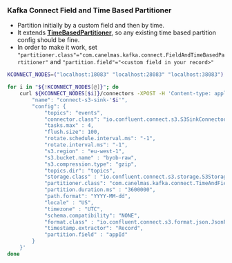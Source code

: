 ### Kafka Connect Field and Time Based Partitioner

- Partition initially by a custom field and then by time.
- It extends **[TimeBasedPartitioner](https://github.com/confluentinc/kafka-connect-storage-common/blob/master/partitioner/src/main/java/io/confluent/connect/storage/partitioner/TimeBasedPartitioner.java)**, so any existing time based partition config should be fine.
- In order to make it work, set `"partitioner.class"="com.canelmas.kafka.connect.FieldAndTimeBasedPartitioner"` and `"partition.field"="<custom field in your record>"`

```bash
KCONNECT_NODES=("localhost:18083" "localhost:28083" "localhost:38083")

for i in "${!KCONNECT_NODES[@]}"; do
    curl ${KCONNECT_NODES[$i]}/connectors -XPOST -H 'Content-type: application/json' -H 'Accept: application/json' -d '{
        "name": "connect-s3-sink-'$i'",
        "config": {
            "topics": "events",
            "connector.class": "io.confluent.connect.s3.S3SinkConnector",
            "tasks.max" : 4,
            "flush.size": 100,
            "rotate.schedule.interval.ms": "-1",
            "rotate.interval.ms": "-1",
            "s3.region" : "eu-west-1",
            "s3.bucket.name" : "byob-raw",
            "s3.compression.type": "gzip",
            "topics.dir": "topics",
            "storage.class" : "io.confluent.connect.s3.storage.S3Storage",
            "partitioner.class": "com.canelmas.kafka.connect.TimeAndFieldBasedPartitioner",
            "partition.duration.ms" : "3600000",
            "path.format": "YYYY-MM-dd",
            "locale" : "US",
            "timezone" : "UTC",
            "schema.compatibility": "NONE",
            "format.class" : "io.confluent.connect.s3.format.json.JsonFormat",
            "timestamp.extractor": "Record",
            "partition.field" : "appId"
        }
    }'
done
```